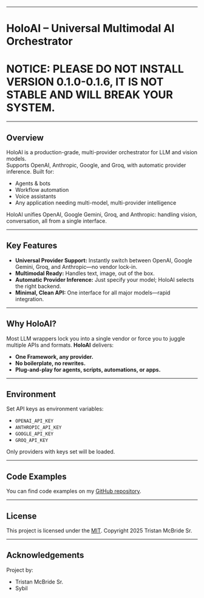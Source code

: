 ﻿
---

# HoloAI – Universal Multimodal AI Orchestrator

# NOTICE: PLEASE DO NOT INSTALL VERSION 0.1.0-0.1.6, IT IS NOT STABLE AND WILL BREAK YOUR SYSTEM.
---

## Overview

HoloAI is a production-grade, multi-provider orchestrator for LLM and vision models.  
Supports OpenAI, Anthropic, Google, and Groq, with automatic provider inference.
Built for:

* Agents & bots
* Workflow automation
* Voice assistants
* Any application needing multi-model, multi-provider intelligence

HoloAI unifies OpenAI, Google Gemini, Groq, and Anthropic: handling vision, conversation, all from a single interface.

---

## Key Features

* **Universal Provider Support:**
  Instantly switch between OpenAI, Google Gemini, Groq, and Anthropic—no vendor lock-in.
* **Multimodal Ready:**
  Handles text, image, out of the box.
* **Automatic Provider Inference:**
  Just specify your model; HoloAI selects the right backend.
* **Minimal, Clean API:**
  One interface for all major models—rapid integration.

---

## Why HoloAI?

Most LLM wrappers lock you into a single vendor or force you to juggle multiple APIs and formats.
**HoloAI** delivers:

* **One Framework, any provider.**
* **No boilerplate, no rewrites.**
* **Plug-and-play for agents, scripts, automations, or apps.**

---

## Environment

Set API keys as environment variables:

* `OPENAI_API_KEY`
* `ANTHROPIC_API_KEY`
* `GOOGLE_API_KEY`
* `GROQ_API_KEY`

Only providers with keys set will be loaded.

---

## Code Examples

You can find code examples on my [GitHub repository](https://github.com/TristanMcBrideSr/TechBook).

---

## License

This project is licensed under the [MIT](LICENSE).
Copyright 2025 Tristan McBride Sr.

---

## Acknowledgements

Project by:
- Tristan McBride Sr.
- Sybil
